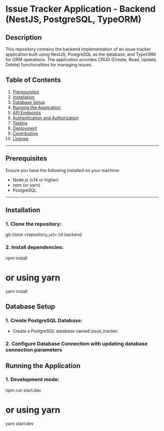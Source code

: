 # Issue Tracker Application - Backend (NestJS, PostgreSQL, TypeORM)

## Description
This repository contains the backend implementation of an issue tracker application built using NestJS, PostgreSQL as the database, and TypeORM for ORM operations. The application provides CRUD (Create, Read, Update, Delete) functionalities for managing issues.

## Table of Contents
1. [Prerequisites](#prerequisites)
2. [Installation](#installation)
3. [Database Setup](#database-setup)
4. [Running the Application](#running-the-application)
5. [API Endpoints](#api-endpoints)
6. [Authentication and Authorization](#authentication-and-authorization)
7. [Testing](#testing)
8. [Deployment](#deployment)
9. [Contributing](#contributing)
10. [License](#license)

---

## Prerequisites
Ensure you have the following installed on your machine:
- Node.js (v14 or higher)
- npm (or yarn)
- PostgreSQL

---

## Installation

### 1. Clone the repository:

git clone <repository_url>
cd backend

### 2. Install dependencies:

npm install
# or using yarn
yarn install


## Database Setup
### 1. Create PostgreSQL Database:
- Create a PostgreSQL database named issue_tracker.

### 2. Configure Database Connection with updating database connection parameters

## Running the Application
### 1. Development mode:

npm run start:dev
# or using yarn
yarn start:dev
